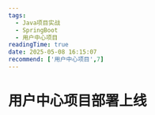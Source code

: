 ```yaml
---
tags:
  - Java项目实战
  - SpringBoot
  - 用户中心项目
readingTime: true
date: 2025-05-08 16:15:07
recommend: ['用户中心项目',7]
---
```


# 用户中心项目部署上线